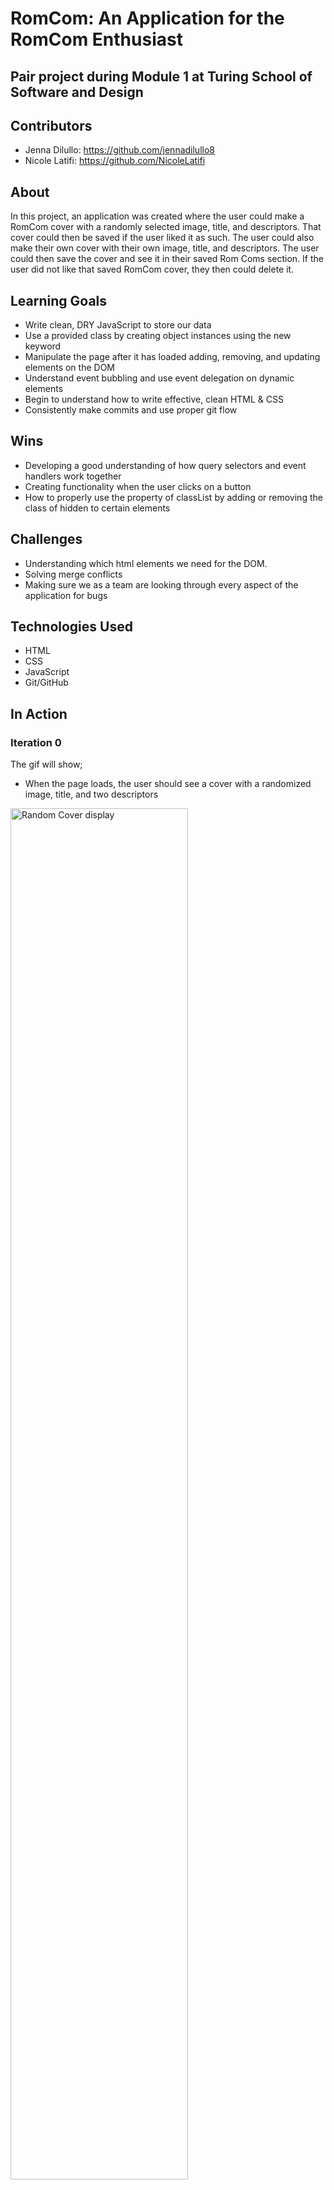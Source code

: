 
# RomCom: An Application for the RomCom Enthusiast

## Pair project during Module 1 at Turing School of Software and Design

## Contributors

 - Jenna Dilullo: https://github.com/jennadilullo8
 - Nicole Latifi: https://github.com/NicoleLatifi

## About

In this project, an application was created where the user could make a RomCom cover with a randomly selected image, title, and descriptors. That cover could then be saved if the user liked it as such. The user could also make their own cover with their own image, title, and descriptors. The user could then save the cover and see it in their saved Rom Coms section. If the user did not like that saved RomCom cover, they then could delete it.

## Learning Goals

 - Write clean, DRY JavaScript to store our data
 - Use a provided class by creating object instances using the new keyword
 - Manipulate the page after it has loaded adding, removing, and updating elements on the DOM
 - Understand event bubbling and use event delegation on dynamic elements
 - Begin to understand how to write effective, clean HTML & CSS
 - Consistently make commits and use proper git flow

## Wins

 - Developing a good understanding of how query selectors and event handlers work together
 - Creating functionality when the user clicks on a button
 - How to properly use the property of classList by adding or removing the class of hidden to certain elements

## Challenges

 - Understanding which html elements we need for the DOM.
 - Solving merge conflicts
 - Making sure we as a team are looking through every aspect of the application for bugs

## Technologies Used

 - HTML
 - CSS
 - JavaScript
 - Git/GitHub

## In Action

### Iteration 0

The gif will show;

- When the page loads, the user should see a cover with a randomized image, title, and two descriptors

<img src="http://g.recordit.co/qaPpFs5QJL.gif" alt="Random Cover display" height=auto width=75%/>

### Iteration 1

The gif will show;

- When the user clicks on the Show New Random Cover button, the page will display a new Rom Com cover

<img src="http://g.recordit.co/wkghwFjKFi.gif" alt="Random Cover display when button is clicked" height=auto width=75%/>
